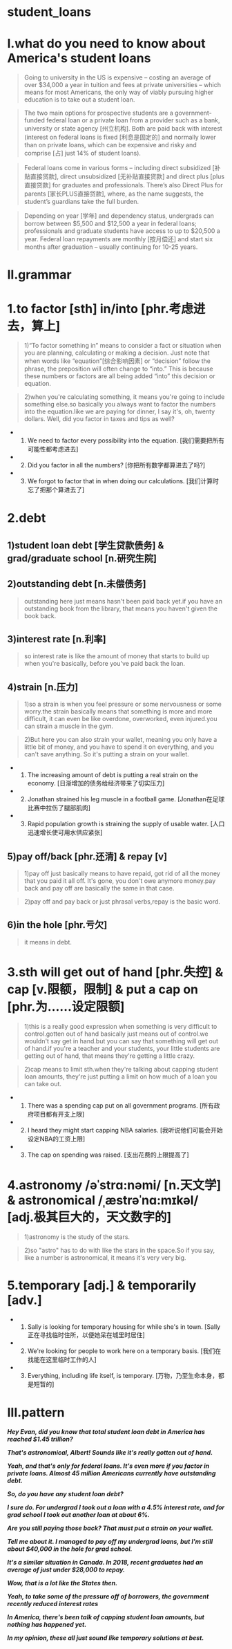 # student_loans
# I.what do you need to know about America's student loans
> Going to university in the US is expensive – costing an average of over $34,000 a year in tuition and fees at private universities – which means for most Americans, the only way of viably pursuing higher education is to take out a student loan.

> The two main options for prospective students are a government-funded federal loan or a private loan from a provider such as a bank, university or state agency [州立机构]. Both are paid back with interest (interest on federal loans is fixed [利息是固定的] and normally lower than on private loans, which can be expensive and risky and comprise [占] just 14% of student loans).

> Federal loans come in various forms – including direct subsidized [补贴直接贷款], direct unsubsidized [无补贴直接贷款] and direct plus [plus直接贷款] for graduates and professionals. There’s also Direct Plus for parents [家长PLUS直接贷款], where, as the name suggests, the student’s guardians take the full burden.

> Depending on year [学年] and dependency status, undergrads can borrow between $5,500 and $12,500 a year in federal loans; professionals and graduate students have access to up to $20,500 a year. Federal loan repayments are monthly [按月偿还] and start six months after graduation – usually continuing for 10-25 years.

# II.grammar
# 1.to factor [sth] in/into [phr.考虑进去，算上] 
> 1)“To factor something in” means to consider a fact or situation when you are planning, calculating or making a decision. Just note that when words like “equation”[综合影响因素] or “decision” follow the phrase, the preposition will often change to “into.” This is because these numbers or factors are all being added “into” this decision or equation.

> 2)when you're calculating something, it means you're going to include something else.so basically you always want to factor the numbers into the equation.like we are paying for dinner, I say it's, oh, twenty dollars. Well, did you factor in taxes and tips as well?

- 1. We need to factor every possibility into the equation. [我们需要把所有可能性都考虑进去]

- 2. Did you factor in all the numbers? [你把所有数字都算进去了吗?]

- 3. We forgot to factor that in when doing our calculations. [我们计算时忘了把那个算进去了]

# 2.debt
## 1)student loan debt [学生贷款债务]  & grad/graduate school [n.研究生院]

## 2)outstanding debt [n.未偿债务]
> outstanding here just means hasn't been paid back yet.if you have an outstanding book from the library, that means you haven't given the book back.

## 3)interest rate [n.利率] 
> so interest rate is like the amount of money that starts to build up when you're basically, before you've paid back the loan.

## 4)strain [n.压力]
> 1)so a strain is when you feel pressure or some nervousness or some worry.the strain basically means that something is more and more difficult, it can even be like overdone, overworked, even injured.you can strain a muscle in the gym.

> 2)But here you can also strain your wallet, meaning you only have a little bit of money, and you have to spend it on everything, and you can't save anything. So it's putting a strain on your wallet.

- 1. The increasing amount of debt is putting a real strain on the economy. [日渐增加的债务给经济带来了切实压力]

- 2. Jonathan strained his leg muscle in a football game. [Jonathan在足球比赛中拉伤了腿部肌肉]

- 3. Rapid population growth is straining the supply of usable water. [人口迅速增长使可用水供应紧张]

## 5)pay off/back [phr.还清] & repay [v] 
> 1)pay off just basically means to have repaid, got rid of all the money that you paid it all off. It's gone, you don't owe anymore money.pay back and pay off are basically the same in that case.

> 2)pay off and pay back or just phrasal verbs,repay is the basic word.

## 6)in the hole [phr.亏欠]
> it means in debt.

# 3.sth will get out of hand [phr.失控] & cap [v.限额，限制] & put a cap on [phr.为……设定限额] 
> 1)this is a really good expression when something is very difficult to control.gotten out of hand basically just means out of control.we wouldn't say get in hand.but you can say that something will get out of hand.if you're a teacher and your students, your little students are getting out of hand, that means they're getting a little crazy.

> 2)cap means to limit sth.when they're talking about capping student loan amounts, they're just putting a limit on how much of a loan you can take out.

- 1. There was a spending cap put on all government programs. [所有政府项目都有开支上限]

- 2. I heard they might start capping NBA salaries. [我听说他们可能会开始设定NBA的工资上限]

- 3. The cap on spending was raised. [支出花费的上限提高了]

# 4.astronomy /əˈstrɑ:nəmi/ [n.天文学] &  astronomical /ˌæstrəˈnɑ:mɪkəl/ [adj.极其巨大的，天文数字的]
> 1)astronomy is the study of the stars.

> 2)so "astro" has to do with like the stars in the space.So if you say, like a number is astronomical, it means it's very very big.

# 5.temporary [adj.] & temporarily [adv.]
- 1. Sally is looking for temporary housing for while she's in town. [Sally正在寻找临时住所，以便她呆在城里时居住]

- 2. We're looking for people to work here on a temporary basis. [我们在找能在这里临时工作的人]

- 3. Everything, including life itself, is temporary. [万物，乃至生命本身，都是短暂的]

# III.pattern
***Hey Evan, did you know that total student loan debt in America has reached $1.45 trillion?***

***That's astronomical, Albert! Sounds like it's really gotten out of hand.***

***Yeah, and that's only for federal loans. It's even more if you factor in private loans. Almost 45 million Americans currently have outstanding debt.***

***So, do you have any student loan debt?***

***I sure do. For undergrad I took out a loan with a 4.5% interest rate, and for grad school I took out another loan at about 6%.***

***Are you still paying those back? That must put a strain on your wallet.***

***Tell me about it. I managed to pay off my undergrad loans, but I'm still about $40,000 in the hole for grad school.***

***It's a similar situation in Canada. In 2018, recent graduates had an average of just under $28,000 to repay.***

***Wow, that is a lot like the States then.***

***Yeah, to take some of the pressure off of borrowers, the government recently reduced interest rates***

***In America, there's been talk of capping student loan amounts, but nothing has happened yet.***

***In my opinion, these all just sound like temporary solutions at best.***







